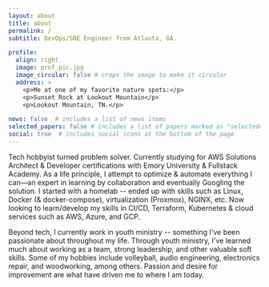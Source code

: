 ```yaml
---
layout: about
title: about
permalink: /
subtitle: DevOps/SRE Engineer from Atlanta, GA.

profile:
  align: right
  image: prof_pic.jpg
  image_circular: false # crops the image to make it circular
  address: >
    <p>Me at one of my favorite nature spots:</p>
    <p>Sunset Rock at Lookout Mountain</p>
    <p>Lookout Mountain, TN.</p>

news: false  # includes a list of news items
selected_papers: false # includes a list of papers marked as "selected={true}"
social: true  # includes social icons at the bottom of the page
---
```


Tech hobbyist turned problem solver. Currently studying for AWS Solutions Architect & Developer certifications with Emory University & Fullstack Academy. As a life principle, I attempt to optimize & automate everything I can—an expert in learning by collaboration and eventually Googling the solution. I started with a homelab -- ended up with skills such as Linux, Docker (& docker-compose), virtualization (Proxmox), NGINX, etc. Now looking to learn/develop my skills in CI/CD, Terraform, Kubernetes & cloud services such as AWS, Azure, and GCP. 

Beyond tech, I currently work in youth ministry -- something I've been passionate about throughout my life. Through youth ministry, I've learned much about working as a team, strong leadership, and other valuable soft skills. Some of my hobbies include volleyball, audio engineering, electronics repair, and woodworking, among others. Passion and desire for improvement are what have driven me to where I am today.
